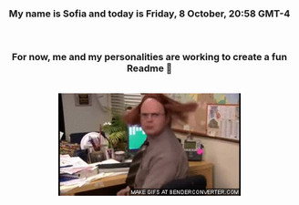 


<div align="center">
<h3 >My name is Sofia and today is Friday, 8 October, 20:58 GMT-4</h3><br>
<h3 >For now, me and my personalities are working to create a fun Readme 👋
</h3><br>
<img src='img/dwight.gif' alt='working...'/>
</div>
